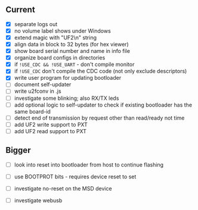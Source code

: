 ## Current
* [x] separate logs out
* [x] no volume label shows under Windows
* [x] extend magic with "UF2\n" string
* [x] align data in block to 32 bytes (for hex viewer)
* [x] show board serial number and name in info file
* [x] organize board configs in directories
* [x] if `!USE_CDC && !USE_UART` - don't compile monitor
* [x] if `!USE_CDC` don't compile the CDC code (not only exclude descriptors)
* [x] write user program for updating bootloader
* [ ] document self-updater
* [ ] write u2fconv in .js
* [ ] investigate some blinking; also RX/TX leds
* [ ] add optional logic to self-updater to check if existing bootloader has the same board-id
* [ ] detect end of transmission by request other than read/ready not time
* [ ] add UF2 write support to PXT
* [ ] add UF2 read support to PXT

## Bigger
* [ ] look into reset into bootloader from host to continue flashing
* [ ] use BOOTPROT bits - requires device reset to set
* [ ] investigate no-reset on the MSD device
* [ ] investigate webusb

